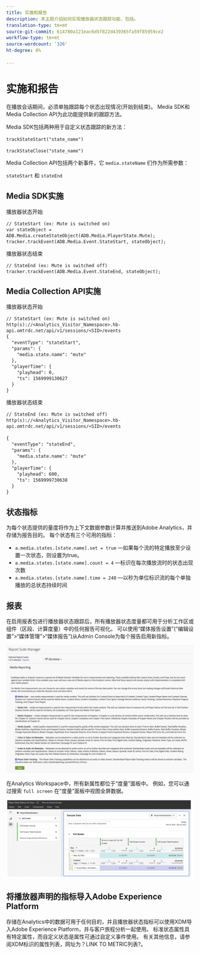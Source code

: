```yaml
---
title: 实施和报告
description: 本主题介绍如何实现播放器状态跟踪功能，包括。
translation-type: tm+mt
source-git-commit: 614780a121eac6d5f822d439365fa59f85959ce2
workflow-type: tm+mt
source-wordcount: '326'
ht-degree: 0%

---
```



# 实施和报告

在播放会话期间，必须单独跟踪每个状态出现情况(开始到结束)。 Media SDK和Media Collection API为此功能提供新的跟踪方法。

Media SDK包括两种用于自定义状态跟踪的新方法：

`trackStateStart("state_name")`

`trackStateClose("state_name")`


Media Collection API包括两个新事件，它 `media.stateName` 们作为所需参数：

`stateStart` 和 `stateEnd`

## Media SDK实施

播放器状态开始

```
// StateStart (ex: Mute is switched on)
var stateObject = ADB.Media.createStateObject(ADB.Media.PlayerState.Mute);
tracker.trackEvent(ADB.Media.Event.StateStart, stateObject);
```

播放器状态结束

```
// StateEnd (ex: Mute is switched off)
tracker.trackEvent(ADB.Media.Event.StateEnd, stateObject);
```


## Media Collection API实施

播放器状态开始

```
// StateStart (ex: Mute is switched on)
http(s)://<Analytics_Visitor_Namespace>.hb-api.omtrdc.net/api/v1/sessions/<SID>/events
{
  "eventType": "stateStart",
  "params": {
    "media.state.name": "mute"
  },
  "playerTime": {
    "playhead": 0,
    "ts": 1569999130627
  }
}
```

播放器状态结束

```
// StateEnd (ex: Mute is switched off)
http(s)://<Analytics_Visitor_Namespace>.hb-api.omtrdc.net/api/v1/sessions/<SID>/events

{
  "eventType": "stateEnd",
  "params": {
    "media.state.name": "mute"
  },
  "playerTime": {
    "playhead": 600,
    "ts": 1569999730638
  }
}
```

## 状态指标

为每个状态提供的量度将作为上下文数据参数计算并推送到Adobe Analytics，并存储为报告目的。 每个状态有三个可用的指标：

* `a.media.states.[state.name].set = true` —如果每个流的特定播放至少设置一次状态，则设置为true。
* `a.media.states.[state.name].count = 4` —标识在每次播放流时的状态出现次数
* `a.media.states.[state.name].time = 240` —以秒为单位标识流的每个单独播放的总状态持续时间

## 报表

在启用报表包进行播放器状态跟踪后，所有播放器状态度量都可用于分析工作区或组件（区段、计算度量）中的任何报告可视化。 可以使用“媒体报告设置”(“编辑设置”>“媒体管理”>“媒体报告”)从Admin Console为每个报告启用新指标。

![](assets/report-setup.png)

在Analytics Workspace中，所有新属性都位于“度量”面板中。 例如，您可以通过搜索 `full screen` 在“度量”面板中视图全屏数据。

![](assets/full-screen-report.png)

## 将播放器声明的指标导入Adobe Experience Platform

存储在Analytics中的数据可用于任何目的，并且播放器状态指标可以使用XDM导入Adobe Experience Platform，并与客户旅程分析一起使用。 标准状态属性具有特定属性，而自定义状态是属性可通过自定义事件使用。 有关其他信息，请参阅XDM标识的属性列表，网址为？LINK TO METRIC列表?。
